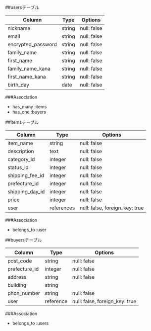 ##usersテーブル

| Column              | Type       | Options                        |
| ------------------- | ---------- | ------------------------------ |
| nickname            | string     | null: false                    |
| email               | string     | null: false                    |
| encrypted_password  | string     | null: false                    |
| family_name         | string     | null: false                    |
| first_name          | string     | null: false                    |
| family_name_kana    | string     | null: false                    |
| first_name_kana     | string     | null: false                    |
| birth_day           | date       | null: false                    |



###Association
- has_many :items
- has_one  :buyers


##itemsテーブル

| Column              | Type       | Options                        |
| ------------------- | ---------- | ------------------------------ |
| item_name           | string     | null: false                    |
| description         | text       | null: false                    |
| category_id         | integer    | null: false                    |
| status_id           | integer    | null: false                    |
| shipping_fee_id     | integer    | null: false                    |
| prefecture_id       | integer    | null: false                    |
| shipping_day_id     | integer    | null: false                    |
| price               | integer    | null: false                    |
| user                | references | null: false, foreign_key: true |


###Association
- belongs_to :user


##buyersテーブル

| Column              | Type       | Options                        |
| ------------------- | ---------- | ------------------------------ |
| post_code           | string     | null: false                    |
| prefecture_id       | integer    | null: false                    |
| address             | string     | null: false                    |
| building            | string     |                                |
| phon_number         | string     | null: false                    |
| user                | reference  | null: false, foreign_key: true |

###Association
- belongs_to :users